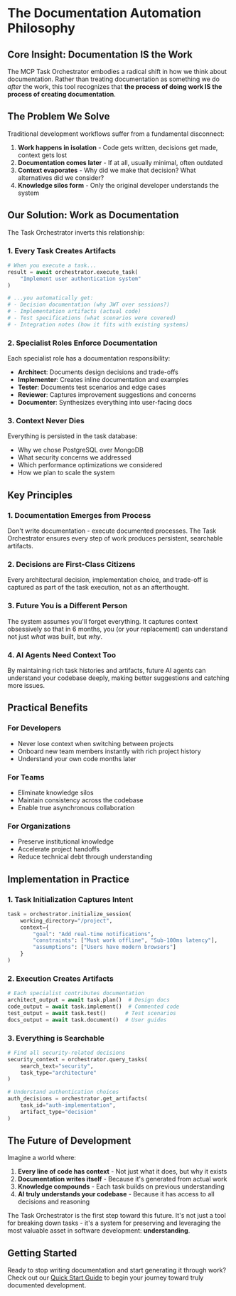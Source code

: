 # The Documentation Automation Philosophy

## Core Insight: Documentation IS the Work

The MCP Task Orchestrator embodies a radical shift in how we think about documentation. Rather than treating documentation as something we do *after* the work, this tool recognizes that **the process of doing work IS the process of creating documentation**.

## The Problem We Solve

Traditional development workflows suffer from a fundamental disconnect:

1. **Work happens in isolation** - Code gets written, decisions get made, context gets lost
2. **Documentation comes later** - If at all, usually minimal, often outdated
3. **Context evaporates** - Why did we make that decision? What alternatives did we consider?
4. **Knowledge silos form** - Only the original developer understands the system

## Our Solution: Work as Documentation

The Task Orchestrator inverts this relationship:

### 1. Every Task Creates Artifacts
```python
# When you execute a task...
result = await orchestrator.execute_task(
    "Implement user authentication system"
)

# ...you automatically get:
# - Decision documentation (why JWT over sessions?)
# - Implementation artifacts (actual code)
# - Test specifications (what scenarios were covered)
# - Integration notes (how it fits with existing systems)
```

### 2. Specialist Roles Enforce Documentation
Each specialist role has a documentation responsibility:

- **Architect**: Documents design decisions and trade-offs
- **Implementer**: Creates inline documentation and examples
- **Tester**: Documents test scenarios and edge cases
- **Reviewer**: Captures improvement suggestions and concerns
- **Documenter**: Synthesizes everything into user-facing docs

### 3. Context Never Dies
Everything is persisted in the task database:

- Why we chose PostgreSQL over MongoDB
- What security concerns we addressed
- Which performance optimizations we considered
- How we plan to scale the system

## Key Principles

### 1. Documentation Emerges from Process
Don't write documentation - execute documented processes. The Task Orchestrator ensures every step of work produces persistent, searchable artifacts.

### 2. Decisions are First-Class Citizens
Every architectural decision, implementation choice, and trade-off is captured as part of the task execution, not as an afterthought.

### 3. Future You is a Different Person
The system assumes you'll forget everything. It captures context obsessively so that in 6 months, you (or your replacement) can understand not just *what* was built, but *why*.

### 4. AI Agents Need Context Too
By maintaining rich task histories and artifacts, future AI agents can understand your codebase deeply, making better suggestions and catching more issues.

## Practical Benefits

### For Developers
- Never lose context when switching between projects
- Onboard new team members instantly with rich project history
- Understand your own code months later

### For Teams
- Eliminate knowledge silos
- Maintain consistency across the codebase
- Enable true asynchronous collaboration

### For Organizations
- Preserve institutional knowledge
- Accelerate project handoffs
- Reduce technical debt through understanding

## Implementation in Practice

### 1. Task Initialization Captures Intent
```python
task = orchestrator.initialize_session(
    working_directory="/project",
    context={
        "goal": "Add real-time notifications",
        "constraints": ["Must work offline", "Sub-100ms latency"],
        "assumptions": ["Users have modern browsers"]
    }
)
```

### 2. Execution Creates Artifacts
```python
# Each specialist contributes documentation
architect_output = await task.plan()  # Design docs
code_output = await task.implement()  # Commented code
test_output = await task.test()      # Test scenarios
docs_output = await task.document()  # User guides
```

### 3. Everything is Searchable
```python
# Find all security-related decisions
security_context = orchestrator.query_tasks(
    search_text="security",
    task_type="architecture"
)

# Understand authentication choices
auth_decisions = orchestrator.get_artifacts(
    task_id="auth-implementation",
    artifact_type="decision"
)
```

## The Future of Development

Imagine a world where:

1. **Every line of code has context** - Not just what it does, but why it exists
2. **Documentation writes itself** - Because it's generated from actual work
3. **Knowledge compounds** - Each task builds on previous understanding
4. **AI truly understands your codebase** - Because it has access to all decisions and reasoning

The Task Orchestrator is the first step toward this future. It's not just a tool for breaking down tasks - it's a system for preserving and leveraging the most valuable asset in software development: **understanding**.

## Getting Started

Ready to stop writing documentation and start generating it through work? Check out our [Quick Start Guide](quick-start/README.md) to begin your journey toward truly documented development.